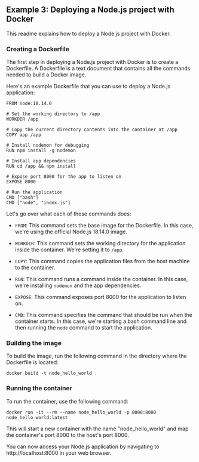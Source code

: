 ## Example 3: Deploying a Node.js project with Docker

This readme explains how to deploy a Node.js project with Docker.

### Creating a Dockerfile

The first step in deploying a Node.js project with Docker is to create a Dockerfile. A Dockerfile is a text document that contains all the commands needed to build a Docker image.

Here's an example Dockerfile that you can use to deploy a Node.js application:

```
FROM node:18.14.0

# Set the working directory to /app
WORKDIR /app

# Copy the current directory contents into the container at /app
COPY app /app

# Install nodemon for debugging
RUN npm install -g nodemon

# Install app dependencies
RUN cd /app && npm install

# Expose port 8000 for the app to listen on
EXPOSE 8000

# Run the application
CMD ["bash"]
CMD ["node", "index.js"]
```

Let's go over what each of these commands does:

- `FROM`: This command sets the base image for the Dockerfile. In this case, we're using the official Node.js 18.14.0 image.

- `WORKDIR`: This command sets the working directory for the application inside the container. We're setting it to `/app`.

- `COPY`: This command copies the application files from the host machine to the container.

- `RUN`: This command runs a command inside the container. In this case, we're installing `nodemon` and the app dependencies.

- `EXPOSE`: This command exposes port 8000 for the application to listen on.

- `CMD`: This command specifies the command that should be run when the container starts. In this case, we're starting a bash command line and then running the `node` command to start the application.

### Building the image

To build the image, run the following command in the directory where the Dockerfile is located:

```
docker build -t node_hello_world .
```

### Running the container

To run the container, use the following command:

```
docker run -it --rm --name node_hello_world -p 8000:8000 node_hello_world:latest
```

This will start a new container with the name "node_hello_world" and map the container's port 8000 to the host's port 8000. 

You can now access your Node.js application by navigating to http://localhost:8000 in your web browser.